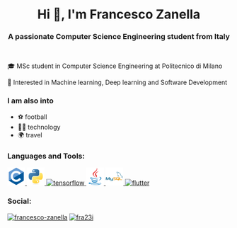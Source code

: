 <h1 align="center">Hi 👋, I'm Francesco Zanella</h1>
<h3 align="center">A passionate Computer Science Engineering student from Italy</h3>
<br />


🎓 MSc student in Computer Science Engineering at Politecnico di Milano

🌱 Interested in Machine learning, Deep learning and Software Development

### I am also into
- ⚽ football <br />
- 🧑‍💻 technology<br />
- 🌍 travel<br />


<h3 align="left">Languages and Tools:</h3>
<p align="left"> <a href="https://www.cprogramming.com/" target="_blank" rel="noreferrer"> <img src="https://raw.githubusercontent.com/devicons/devicon/master/icons/c/c-original.svg" alt="c" width="40" height="40"/> </a>
<a href="https://www.python.org" target="_blank" rel="noreferrer"> <img src="https://raw.githubusercontent.com/devicons/devicon/master/icons/python/python-original.svg" alt="python" width="40" height="40"/>
<a href="https://www.tensorflow.org" target="_blank" rel="noreferrer"> <img src="https://www.vectorlogo.zone/logos/tensorflow/tensorflow-icon.svg" alt="tensorflow" width="40" height="40"/> </a> <a href="https://www.java.com" target="_blank" rel="noreferrer"> <img src="https://raw.githubusercontent.com/devicons/devicon/master/icons/java/java-original.svg" alt="java" width="40" height="40"/> </a> <a href="https://www.mysql.com/" target="_blank" rel="noreferrer"> <img src="https://raw.githubusercontent.com/devicons/devicon/master/icons/mysql/mysql-original-wordmark.svg" alt="mysql" width="40" height="40"/> </a> <a width="40" height="40"/> </a>  </a> <a href="https://flutter.dev/" target="_blank" rel="noreferrer"> <img src="https://storage.googleapis.com/cms-storage-bucket/847ae81f5430402216fd.svg" alt="flutter" width="40" height="40"/> </a> </p>


<h3 align="left">Social:</h3>
<p align="left">
<a href="https://linkedin.com/in/francescozanella00" target="blank"><img align="center" src="https://img.shields.io/badge/LinkedIn-0077B5?style=for-the-badge&logo=linkedin&logoColor=white" alt="francesco-zanella" /></a>
<a href="https://t.me/fra23i" target="blank"><img align="center" src="https://img.shields.io/badge/Telegram-2CA5E0?style=for-the-badge&logo=telegram&logoColor=white" alt="fra23i" /></a>
</p>


